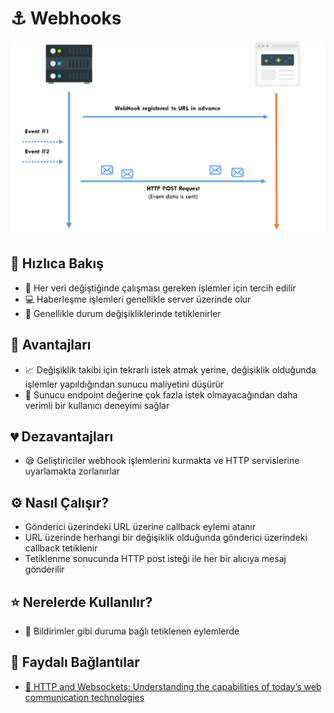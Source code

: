 # ⚓ Webhooks

![](../.gitbook/assets/webhooks.png)

## 👀 Hızlıca Bakış

* 👀 Her veri değiştiğinde çalışması gereken işlemler için tercih edilir
* 💻 Haberleşme işlemleri genellikle server üzerinde olur
* 🐥 Genellikle durum değişikliklerinde tetiklenirler

## 💖 Avantajları

* 📈 Değişiklik takibi için tekrarlı istek atmak yerine, değişiklik olduğunda işlemler yapıldığından sunucu maliyetini düşürür
* 🤵 Sunucu endpoint değerine çok fazla istek olmayacağından daha verimli bir kullanıcı deneyimi sağlar

## 💔 Dezavantajları

* 😪 Geliştiriciler webhook işlemlerini kurmakta ve HTTP servislerine uyarlamakta zorlanırlar

## ⚙️ Nasıl Çalışır?

* Gönderici üzerindeki URL üzerine callback eylemi atanır
* URL üzerinde herhangi bir değişiklik olduğunda gönderici üzerindeki callback tetiklenir
* Tetiklenme sonucunda HTTP post isteği ile her bir alıcıya mesaj gönderilir

## ⭐ Nerelerde Kullanılır?

* 🔔 Bildirimler gibi duruma bağlı tetiklenen eylemlerde

## 🔗 Faydalı Bağlantılar

* [📃 HTTP and Websockets: Understanding the capabilities of today’s web communication technologies](https://medium.com/platform-engineer/web-api-design-35df8167460)

